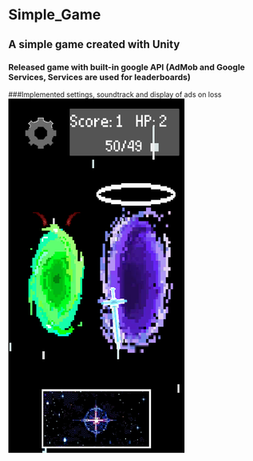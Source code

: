 # Simple_Game
## A simple game created with Unity
### Released game with built-in google API (AdMob and Google Services, Services are used for leaderboards)
###Implemented settings, soundtrack and display of ads on loss
![alt text](https://github.com/LevProg/attention-game/blob/master/scrin1.png?raw=true)
